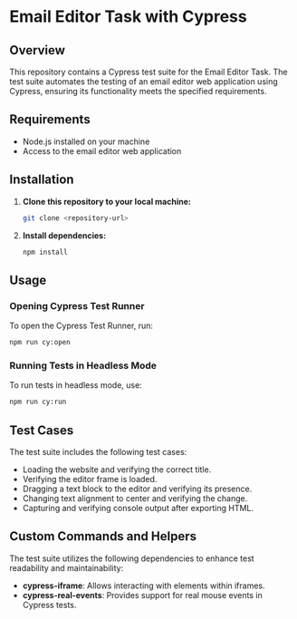# Email Editor Task with Cypress

## Overview

This repository contains a Cypress test suite for the Email Editor Task. The test suite automates the testing of an email editor web application using Cypress, ensuring its functionality meets the specified requirements.

## Requirements

- Node.js installed on your machine
- Access to the email editor web application

## Installation

1. **Clone this repository to your local machine:**

    ```bash
    git clone <repository-url>
    ```

2. **Install dependencies:**

    ```bash
    npm install
    ```

## Usage

### Opening Cypress Test Runner

To open the Cypress Test Runner, run:

```bash
npm run cy:open
```

### Running Tests in Headless Mode

To run tests in headless mode, use:

```bash
npm run cy:run
```

## Test Cases

The test suite includes the following test cases:

- Loading the website and verifying the correct title.
- Verifying the editor frame is loaded.
- Dragging a text block to the editor and verifying its presence.
- Changing text alignment to center and verifying the change.
- Capturing and verifying console output after exporting HTML.

## Custom Commands and Helpers

The test suite utilizes the following dependencies to enhance test readability and maintainability:

- **cypress-iframe**: Allows interacting with elements within iframes.
- **cypress-real-events**: Provides support for real mouse events in Cypress tests.
